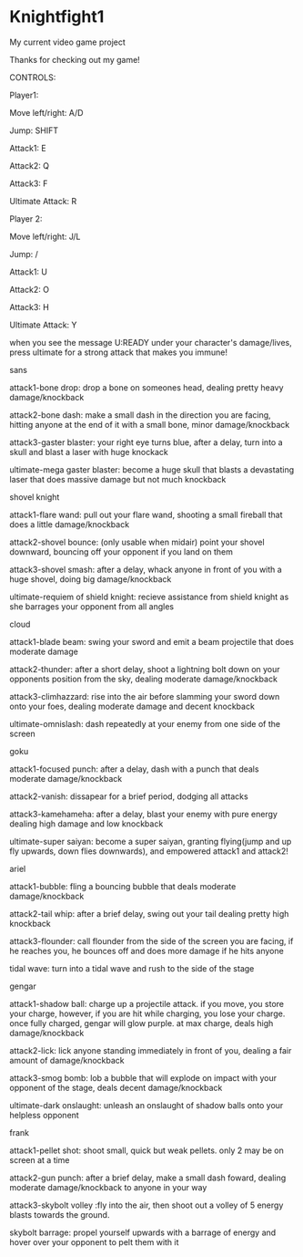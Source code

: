 # Knightfight1
My current video game project

Thanks for checking out my game!

CONTROLS:

Player1:

Move left/right: A/D

Jump: SHIFT

Attack1: E

Attack2: Q

Attack3: F

Ultimate Attack: R



Player 2:

Move left/right: J/L

Jump: /

Attack1: U

Attack2: O

Attack3: H

Ultimate Attack: Y



when you see the message U:READY under your character's damage/lives, press ultimate for a strong attack that makes you immune!

sans

attack1-bone drop: drop a bone on someones head, dealing pretty heavy damage/knockback

attack2-bone dash: make a small dash in the direction you are facing, hitting anyone at the end of it with a small bone, minor damage/knockback

attack3-gaster blaster: your right eye turns blue, after a delay, turn into a skull and blast a laser with huge knockack

ultimate-mega gaster blaster: become a huge skull that blasts a devastating laser that does massive damage but not much knockback

shovel knight

attack1-flare wand: pull out your flare wand, shooting a small fireball that does a little damage/knockback

attack2-shovel bounce: (only usable when midair) point your shovel downward, bouncing off your opponent if you land on them

attack3-shovel smash: after a delay, whack anyone in front of you with a huge shovel, doing big damage/knockback

ultimate-requiem of shield knight: recieve assistance from shield knight as she barrages your opponent from all angles

cloud
 
 attack1-blade beam: swing your sword and emit a beam projectile that does moderate damage
 
 attack2-thunder: after a short delay, shoot a lightning bolt down on your opponents position from the sky, dealing moderate damage/knockback
 
 attack3-climhazzard: rise into the air before slamming your sword down onto your foes, dealing moderate damage and decent knockback

ultimate-omnislash: dash repeatedly at your enemy from one side of the screen

goku

attack1-focused punch: after a delay, dash with a punch that deals moderate damage/knockback

attack2-vanish: dissapear for a brief period, dodging all attacks

attack3-kamehameha: after a delay, blast your enemy with pure energy dealing high damage and low knockback

ultimate-super saiyan: become a super saiyan, granting flying(jump and up fly upwards, down flies downwards), and empowered attack1 and attack2!

ariel

attack1-bubble: fling a bouncing bubble that deals moderate damage/knockback

attack2-tail whip: after a brief delay, swing out your tail dealing pretty high knockback

attack3-flounder: call flounder from the side of the screen you are facing, if he reaches you, he bounces off and does more damage if he hits anyone

tidal wave: turn into a tidal wave and rush to the side of the stage

gengar

attack1-shadow ball: charge up a projectile attack. if you move, you store your charge, however, if you are hit while charging, you lose your charge. once fully charged, gengar will glow purple. at max charge, deals high damage/knockback

attack2-lick: lick anyone standing immediately in front of you, dealing a fair amount of damage/knockback

attack3-smog bomb: lob a bubble that will explode on impact with your opponent of the stage, deals decent damage/knockback

ultimate-dark onslaught: unleash an onslaught of shadow balls onto your helpless opponent

frank

attack1-pellet shot: shoot small, quick but weak pellets. only 2 may be on screen at a time

attack2-gun punch: after a brief delay, make a small dash foward, dealing moderate damage/knockback to anyone in your way

attack3-skybolt volley :fly into the air, then shoot out a volley of 5 energy blasts towards the ground.

skybolt barrage: propel yourself upwards with a barrage of energy and hover over your opponent to pelt them with it

